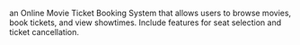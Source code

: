 an Online Movie Ticket Booking System that allows users to browse movies, book tickets, and view showtimes. Include features for seat selection and ticket cancellation.

